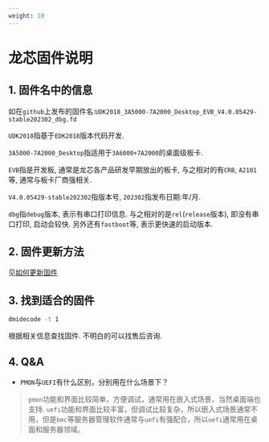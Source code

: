 ```yaml
---
weight: 10
---
```


# 龙芯固件说明

## 1. 固件名中的信息

如在`github`上发布的固件名:`UDK2018_3A5000-7A2000_Desktop_EVB_V4.0.05429-stable202302_dbg.fd`

`UDK2018`指基于`EDK2018`版本代码开发.

`3A5000-7A2000_Desktop`指适用于`3A6000+7A2000`的桌面级板卡.

`EVB`指是开发板, 通常是龙芯各产品研发早期放出的板卡, 与之相对的有`CRB`, `A2101`等, 通常与板卡厂商强相关.

`V4.0.05429-stable202302`指版本号, `202302`指发布日期:年/月.

`dbg`指`debug`版本, 表示有串口打印信息. 与之相对的是`rel`(`release`版本), 即没有串口打印, 启动会较快. 另外还有`fastboot`等, 表示更快速的启动版本.


## 2. 固件更新方法

见[如何更新固件](firmware)

## 3. 找到适合的固件

```bash
dmidecode -t 1
```

根据相关信息查找固件. 不明白的可以找售后咨询.

## 4. Q&A

- `PMON`与`UEFI`有什么区别，分别用在什么场景下？

> `pmon`功能和界面比较简单，方便调试，通常用在嵌入式场景，当然桌面端也支持.
> `uefi`功能和界面比较丰富，但调试比较复杂，所以嵌入式场景通常不用，但是`bmc`等服务器管理软件通常与`uefi`有强配合，所以`uefi`通常用在桌面和服务器领域。
